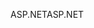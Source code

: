 <span data-ttu-id="557c9-101">ASP.NET</span><span class="sxs-lookup"><span data-stu-id="557c9-101">ASP.NET</span></span>